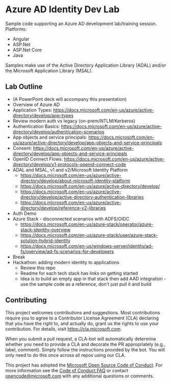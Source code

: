# Azure AD Identity Dev Lab

Sample code supporting an Azure AD development lab/training session. Platforms:
 * Angular
 * ASP.Net
 * ASP.Net Core
 * Java
 
 Samples make use of the Active Directory Application Library (ADAL) and/or the Microsoft Application Library (MSAL).

## Lab Outline

* (A PowerPoint deck will accompany this presentation)
* Overview of Azure AD
* Application Types: https://docs.microsoft.com/en-us/azure/active-directory/develop/app-types
* Review modern auth vs legacy (on-prem/NTLM/Kerberos)
* Authentication Basics: https://docs.microsoft.com/en-us/azure/active-directory/develop/authentication-scenarios
* App objects and service principals: https://docs.microsoft.com/en-us/azure/active-directory/develop/app-objects-and-service-principals
* Consent: https://docs.microsoft.com/en-us/azure/active-directory/develop/app-objects-and-service-principals
* OpenID Connect Flows: https://docs.microsoft.com/en-us/azure/active-directory/develop/v1-protocols-openid-connect-code
* ADAL and MSAL, v1 and v2/Microsoft Identity Platform
    * https://docs.microsoft.com/en-us/azure/active-directory/develop/about-microsoft-identity-platform
    * https://docs.microsoft.com/en-us/azure/active-directory/develop/
    * https://docs.microsoft.com/en-us/azure/active-directory/develop/active-directory-authentication-libraries
    * https://docs.microsoft.com/en-us/azure/active-directory/develop/reference-v2-libraries
* Auth Demo
* Azure Stack - disconnected scenarios with ADFS/OIDC
    * https://docs.microsoft.com/en-us/azure-stack/operator/azure-stack-identity-overview
    * https://docs.microsoft.com/en-us/azure-stack/user/azure-stack-solution-hybrid-identity
    * https://docs.microsoft.com/en-us/windows-server/identity/ad-fs/overview/ad-fs-scenarios-for-developers
* Break
* Hackathon: adding modern identity to applications
    * Review this repo
    * Readme for each tech stack has links on getting started
    * Idea is to build an empty app in that stack then add AAD integration - use the sample code as a reference, don't just pull it and build

## Contributing

This project welcomes contributions and suggestions.  Most contributions require you to agree to a
Contributor License Agreement (CLA) declaring that you have the right to, and actually do, grant us
the rights to use your contribution. For details, visit https://cla.microsoft.com.

When you submit a pull request, a CLA-bot will automatically determine whether you need to provide
a CLA and decorate the PR appropriately (e.g., label, comment). Simply follow the instructions
provided by the bot. You will only need to do this once across all repos using our CLA.

This project has adopted the [Microsoft Open Source Code of Conduct](https://opensource.microsoft.com/codeofconduct/).
For more information see the [Code of Conduct FAQ](https://opensource.microsoft.com/codeofconduct/faq/) or
contact [opencode@microsoft.com](mailto:opencode@microsoft.com) with any additional questions or comments.
